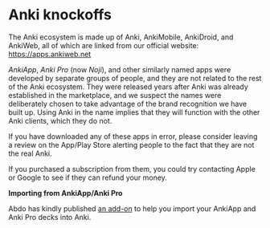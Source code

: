# Anki knockoffs

The Anki ecosystem is made up of Anki, AnkiMobile, AnkiDroid, and AnkiWeb, all of which are linked from our official website: <https://apps.ankiweb.net>

*AnkiApp*, *Anki Pro* (now *Noji*), and other similarly named apps were developed by separate groups of people, and they are not related to the rest of the Anki ecosystem. They were released years after Anki was already established in the marketplace, and we suspect the names were deliberately chosen to take advantage of the brand recognition we have built up. Using Anki in the name implies that they will function with the other Anki clients, which they do not.

If you have downloaded any of these apps in error, please consider leaving a review on the App/Play Store alerting people to the fact that they are not the real Anki.

If you purchased a subscription from them, you could try contacting Apple or Google to see if they can refund your money.

**Importing from AnkiApp/Anki Pro**

Abdo has kindly published [an add-on](https://ankiweb.net/shared/info/2072125761
) to help you import your AnkiApp and Anki Pro decks into Anki. 
